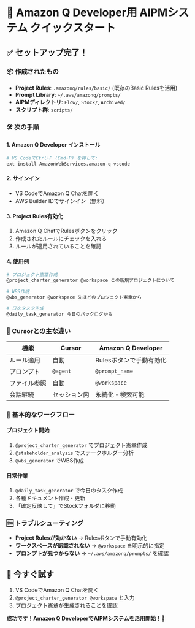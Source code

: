 # 🚀 Amazon Q Developer用 AIPMシステム クイックスタート

## ✅ セットアップ完了！

### 📦 作成されたもの
- **Project Rules**: `.amazonq/rules/basic/` (既存のBasic Rulesを活用)
- **Prompt Library**: `~/.aws/amazonq/prompts/`
- **AIPMディレクトリ**: `Flow/`, `Stock/`, `Archived/`
- **スクリプト群**: `scripts/`

### 🛠️ 次の手順

#### 1. Amazon Q Developer インストール
```bash
# VS CodeでCtrl+P (Cmd+P) を押して:
ext install AmazonWebServices.amazon-q-vscode
```

#### 2. サインイン
- VS CodeでAmazon Q Chatを開く
- AWS Builder IDでサインイン（無料）

#### 3. Project Rules有効化
1. Amazon Q ChatでRulesボタンをクリック
2. 作成されたルールにチェックを入れる
3. ルールが適用されていることを確認

#### 4. 使用例
```bash
# プロジェクト憲章作成
@project_charter_generator @workspace この新規プロジェクトについて

# WBS作成
@wbs_generator @workspace 先ほどのプロジェクト憲章から

# 日次タスク生成
@daily_task_generator 今日のバックログから
```

### 🔄 Cursorとの主な違い
| 機能 | Cursor | Amazon Q Developer |
|------|--------|-------------------|
| ルール適用 | 自動 | Rulesボタンで手動有効化 |
| プロンプト | `@agent` | `@prompt_name` |
| ファイル参照 | 自動 | `@workspace` |
| 会話継続 | セッション内 | 永続化・検索可能 |

### 🎯 基本的なワークフロー

#### プロジェクト開始
1. `@project_charter_generator` でプロジェクト憲章作成
2. `@stakeholder_analysis` でステークホルダー分析
3. `@wbs_generator` でWBS作成

#### 日常作業
1. `@daily_task_generator` で今日のタスク作成
2. 各種ドキュメント作成・更新
3. 「確定反映して」でStockフォルダに移動

### 🆘 トラブルシューティング
- **Project Rulesが効かない** → Rulesボタンで手動有効化
- **ワークスペースが認識されない** → `@workspace` を明示的に指定  
- **プロンプトが見つからない** → `~/.aws/amazonq/prompts/` を確認

## 🎉 今すぐ試す
1. VS CodeでAmazon Q Chatを開く
2. `@project_charter_generator @workspace` と入力
3. プロジェクト憲章が生成されることを確認

**成功です！Amazon Q DeveloperでAIPMシステムを活用開始！🚀**
